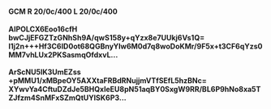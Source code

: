#### GCM R 20/0c/400 L 20/0c/400
**AIPOLCX6Eoo16cfH**<br/>**bwCJjEFGZTzGNhSh9A/qwS158y+qYzx8e7UUkj6Vs1Q=**<br/>**l1j2n+++Hf3C6ID0ot68QGBnyYIw6M0d7q8woDoKMr/9F5x+t3CF6qYzs0MM7vhLUx2PKSasmqOfdxvL...**<br/><br/>
**ArScNU5lK3UmEZss**<br/>**+pMMU1/xMBpeOY5AXXtaFRBdRNujjmVTfSEfL5hzBNc=**<br/>**XYwvYa4CftuDZdJe5BHQxleEU8pN51aqBY0SxgW9RR/BL6P9hNo8xa5TZJfzm4SnMFxSZmQtUYlSK6P3...**